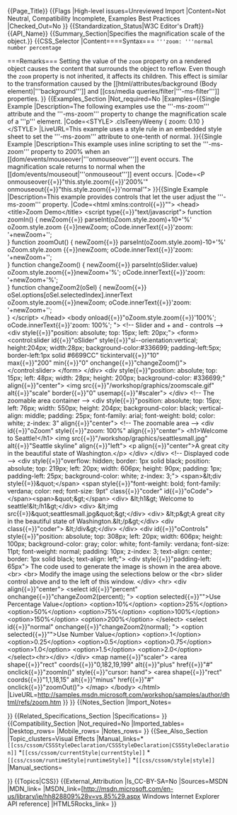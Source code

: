{{Page_Title}}
{{Flags
|High-level issues=Unreviewed Import
|Content=Not Neutral, Compatibility Incomplete, Examples Best Practices
|Checked_Out=No
}}
{{Standardization_Status|W3C Editor's Draft}}
{{API_Name}}
{{Summary_Section|Specifies the magnification scale of the object.}}
{{CSS_Selector
|Content====Syntax===
<code>'''zoom: '''normal number percentage</code>

===Remarks===
Setting the value of the <code>zoom</code> property on a rendered object causes the content that surrounds the object to reflow.
Even though the <code>zoom</code> property is not inherited, it affects its children.  This effect is similar to the transformation caused by the [[html/attributes/background (Body element)|'''background''']] and [[css/media queries/filter|'''-ms-filter''']] properties.
}}
{{Examples_Section
|Not_required=No
|Examples={{Single Example
|Description=The following examples use the '''-ms-zoom''' attribute and the '''-ms-zoom''' property to change the magnification scale of a '''p''' element.
|Code=&lt;STYLE&gt;
  .clsTeenyWeeny  { zoom: 0.10 }
&lt;/STYLE&gt;
|LiveURL=This example uses a style rule in an embedded style sheet to set the '''-ms-zoom''' attribute to one-tenth of normal.
}}{{Single Example
|Description=This example uses inline scripting to set the '''-ms-zoom''' property to 200% when an [[dom/events/mouseover|'''onmouseover''']] event occurs.  The magnification scale returns to normal when the [[dom/events/mouseout|'''onmouseout''']] event occurs.
|Code=&lt;P onmouseover{{=}}"this.style.zoom{{=}}'200%'" 
   onmouseout{{=}}"this.style.zoom{{=}}'normal'"&gt;
}}{{Single Example
|Description=This example provides controls that let the user adjust the '''-ms-zoom''' property.
|Code=&lt;html xmlns:control{{=}}""&gt;
&lt;head&gt;
&lt;title&gt;Zoom Demo&lt;/title&gt;
&lt;script type{{=}}"text/javascript"&gt; 
function zoomIn() {
  newZoom{{=}} parseInt(oZoom.style.zoom)+10+'%'
      oZoom.style.zoom {{=}}newZoom;
	  oCode.innerText{{=}}'zoom: '+newZoom+'';	
  } 
function zoomOut() {
  newZoom{{=}} parseInt(oZoom.style.zoom)-10+'%'
      oZoom.style.zoom {{=}}newZoom;
	  oCode.innerText{{=}}'zoom: '+newZoom+'';	
  } 
function changeZoom() {
  newZoom{{=}} parseInt(oSlider.value)
		oZoom.style.zoom{{=}}newZoom+'%';
		oCode.innerText{{=}}'zoom: '+newZoom+'%';	
  } 
function changeZoom2(oSel) {
  newZoom{{=}} oSel.options[oSel.selectedIndex].innerText
		oZoom.style.zoom{{=}}newZoom;
		oCode.innerText{{=}}'zoom: '+newZoom+'';	
  } 
&lt;/script&gt;
&lt;/head&gt;
&lt;body onload{{=}}"oZoom.style.zoom{{=}}'100%'; 
    oCode.innerText{{=}}'zoom: 100%'; "&gt;
&lt;!-- Slider and + and - controls  --&gt;
&lt;div style{{=}}"position: absolute; top: 15px; left: 20px;"&gt;
    &lt;form&gt;
&lt;control:slider id{{=}}"oSlider" style{{=}}"sl--orientation:vertical; 
    height:204px; width:28px; background-color:#336699; 
    padding-left:5px; border-left:1px solid #6699CC" tickinterval{{=}}"10"   
    max{{=}}"200" min{{=}}"0" onchange{{=}}"changeZoom()"&gt; &lt;/control:slider&gt;
    &lt;/form&gt;
&lt;/div&gt;
&lt;div style{{=}}"position: absolute; top: 15px; left: 48px; width: 28px; height: 200px; background-color: #336699;" align{{=}}"center"&gt;
    &lt;img src{{=}}"/workshop/graphics/zoomscale.gif" alt{{=}}"scale" border{{=}}"0" usemap{{=}}"#scaler"&gt;
&lt;/div&gt;
&lt;!-- The zoomable area container --&gt;
&lt;div style{{=}}"position: absolute; top: 15px; left: 76px; width: 550px; height: 204px; background-color: black; vertical-align: middle; padding: 25px; font-family: arial; font-weight: bold; color: white; z-index: 3" align{{=}}"center"&gt;
    &lt;!-- The zoomable area --&gt;
    &lt;div id{{=}}"oZoom" style{{=}}"zoom: 100%" align{{=}}"center"&gt;
        &lt;h1&gt;Welcome to Seattle!&lt;/h1&gt;
        &lt;img src{{=}}"/workshop/graphics/seattlesmall.jpg" alt{{=}}"Seattle skyline" align{{=}}"left"&gt;
        &lt;p align{{=}}"center"&gt;A great city in the beautiful state of Washington.&lt;/p&gt;
    &lt;/div&gt;
&lt;/div&gt;
&lt;!-- Displayed code --&gt;
&lt;div style{{=}}"overflow: hidden; border: 1px solid black; position: absolute; top: 219px; left: 20px; width: 606px; height: 90px; padding: 1px; padding-left: 25px; background-color: white; z-index: 3;"&gt;
    &lt;span&gt;&amp;lt;div style{{=}}&amp;quot;&lt;/span&gt;
    &lt;span style{{=}}"font-weight: bold; font-family: verdana; color: red; font-size: 9pt" class{{=}}"coder" id{{=}}"oCode"&gt;
    &lt;/span&gt;&lt;span&gt;&amp;quot;&amp;gt;&lt;/span&gt;
    &lt;div&gt;
        &amp;lt;h1&amp;gt; Welcome to seattle!&amp;lt;/h1&amp;gt;&lt;/div&gt;
    &lt;div&gt;
        &amp;lt;img src{{=}}&amp;quot;seattlesmall.jpg&amp;quot;&amp;gt;&lt;/div&gt;
    &lt;div&gt;
        &amp;lt;p&amp;gt;A great city in the beautiful state of Washington.&amp;lt;/p&amp;gt;&lt;/div&gt;
    &lt;div class{{=}}"coder"&gt;
        &amp;lt;/div&amp;gt;&lt;/div&gt;
&lt;/div&gt;
&lt;div id{{=}}"oControls" style{{=}}"position: absolute; top: 308px; left: 20px; width: 606px; height: 100px; background-color: gray; color: white; font-family: verdana; font-size: 11pt; font-weight: normal; padding: 10px; z-index: 3; text-align: center; border: 1px solid black; text-align: left;"&gt;
    &lt;div style{{=}}"padding-left: 65px"&gt;
        The code used to generate the image is shown in the area above. &lt;br&gt;
        &lt;br&gt;
        Modify the image using the selections below or the &lt;br&gt;
        slider control above and to the left of this window. &lt;/div&gt;
    &lt;hr&gt;
    &lt;div align{{=}}"center"&gt;
        &lt;select id{{=}}"percent" onchange{{=}}"changeZoom2(percent); "&gt;
        &lt;option selected{{=}}""&gt;Use Percentage Value&lt;/option&gt;
        &lt;option&gt;10%&lt;/option&gt;
        &lt;option&gt;25%&lt;/option&gt;
        &lt;option&gt;50%&lt;/option&gt;
        &lt;option&gt;75%&lt;/option&gt;
        &lt;option&gt;100%&lt;/option&gt;
        &lt;option&gt;150%&lt;/option&gt;
        &lt;option&gt;200%&lt;/option&gt;
        &lt;/select&gt; &lt;select id{{=}}"normal" onchange{{=}}"changeZoom2(normal); "&gt;
        &lt;option selected{{=}}""&gt;Use Number Value&lt;/option&gt;
        &lt;option&gt;.1&lt;/option&gt;
        &lt;option&gt;0.25&lt;/option&gt;
        &lt;option&gt;0.5&lt;/option&gt;
        &lt;option&gt;0.75&lt;/option&gt;
        &lt;option&gt;1.0&lt;/option&gt;
        &lt;option&gt;1.5&lt;/option&gt;
        &lt;option&gt;2.0&lt;/option&gt;
        &lt;/select&gt;&lt;hr&gt;&lt;/div&gt;
&lt;/div&gt;
&lt;map name{{=}}"scaler"&gt;
&lt;area shape{{=}}"rect" coords{{=}}"0,182,19,199" alt{{=}}"plus" href{{=}}"#" onclick{{=}}"zoomIn()" style{{=}}"cursor: hand"&gt;
&lt;area shape{{=}}"rect" coords{{=}}"1,1,18,15" alt{{=}}"minus" href{{=}}"#" onclick{{=}}"zoomOut()"&gt;
&lt;/map&gt;
&lt;/body&gt;
&lt;/html&gt;
|LiveURL=http://samples.msdn.microsoft.com/workshop/samples/author/dhtml/refs/zoom.htm
}}
}}
{{Notes_Section
|Import_Notes=

}}
{{Related_Specifications_Section
|Specifications=
}}
{{Compatibility_Section
|Not_required=No
|Imported_tables=
|Desktop_rows=
|Mobile_rows=
|Notes_rows=
}}
{{See_Also_Section
|Topic_clusters=Visual Effects
|Manual_links=*<code>[[css/cssom/CSSStyleDeclaration/CSSStyleDeclaration|CSSStyleDeclaration]]</code>
*<code>[[css/cssom/currentStyle|currentStyle]]</code>
*<code>[[css/cssom/runtimeStyle|runtimeStyle]]</code>
*<code>[[css/cssom/style|style]]</code>
|Manual_sections=

}}
{{Topics|CSS}}
{{External_Attribution
|Is_CC-BY-SA=No
|Sources=MSDN
|MDN_link=
|MSDN_link=[http://msdn.microsoft.com/en-us/library/ie/hh828809%28v=vs.85%29.aspx Windows Internet Explorer API reference]
|HTML5Rocks_link=
}}